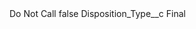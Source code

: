 <?xml version="1.0" encoding="UTF-8"?>
<CustomMetadata xmlns="http://soap.sforce.com/2006/04/metadata" xmlns:xsi="http://www.w3.org/2001/XMLSchema-instance" xmlns:xsd="http://www.w3.org/2001/XMLSchema">
    <label>Do Not Call</label>
    <protected>false</protected>
    <values>
        <field>Disposition_Type__c</field>
        <value xsi:type="xsd:string">Final</value>
    </values>
</CustomMetadata>
